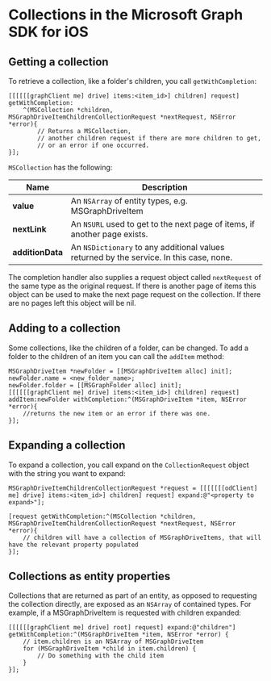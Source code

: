 # Collections in the Microsoft Graph SDK for iOS

## Getting a collection

To retrieve a collection, like a folder's children, you call `getWithCompletion`:

```objc
[[[[[[graphClient me] drive] items:<item_id>] children] request] getWithCompletion:
    ^(MSCollection *children, MSGraphDriveItemChildrenCollectionRequest *nextRequest, NSError *error){
        // Returns a MSCollection, 
        // another children request if there are more children to get, 
        // or an error if one occurred.
}];
```

`MSCollection` has the following: 

|Name|Description|
|----|-----------|
|**value**|An `NSArray` of entity types, e.g. MSGraphDriveItem |
|**nextLink**| An `NSURL` used to get to the next page of items, if another page exists.|
|**additionData**| An `NSDictionary` to any additional values returned by the service. In this case, none.|

The completion handler also supplies a request object called `nextRequest` of the same type as the original request.  If there is another page of items this object can be used to make the next page request on the collection. If there are no pages left this object will be nil.

## Adding to a collection

Some collections, like the children of a folder, can be changed. To add a folder to the children of an item you can call the `addItem` method:

```objc
MSGraphDriveItem *newFolder = [[MSGraphDriveItem alloc] init];
newFolder.name = <new_folder_name>;
newFolder.folder = [[MSGraphFolder alloc] init];
[[[[[[graphClient me] drive] items:<item_id>] children] request] addItem:newFolder withCompletion:^(MSGraphDriveItem *item, NSError *error){
    //returns the new item or an error if there was one.
}];
```

## Expanding a collection

To expand a collection, you call expand on the `CollectionRequest` object with the string you want to expand:

```objc
MSGraphDriveItemChildrenCollectionRequest *request = [[[[[[[odClient] me] drive] items:<item_id>] children] request] expand:@"<property to expand>"];

[request getWithCompletion:^(MSCollection *children, MSGraphDriveItemChildrenCollectionRequest *nextRequest, NSError *error){
    // children will have a collection of MSGraphDriveItems, that will have the relevant property populated
}];
```

## Collections as entity properties
Collections that are returned as part of an entity, as opposed to requesting the collection directly, are exposed as an `NSArray` of contained types. For example, if a MSGraphDriveItem is requested with children expanded:
```objc
[[[[[[graphClient me] drive] root] request] expand:@"children"] getWithCompletion:^(MSGraphDriveItem *item, NSError *error) {
    // item.children is an NSArray of MSGraphDriveItem
    for (MSGraphDriveItem *child in item.children) {
        // Do something with the child item
    }
}];
```

